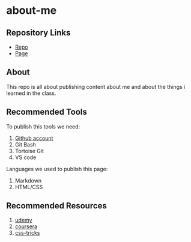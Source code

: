 # about-me

## Repository Links

* [Repo](https://github.com/Dixith1196/about-me)
* [Page]()

## About

This repo is all about publishing content about me and about the things i learned in the class.

## Recommended Tools

To publish this tools we need:

1. [Github account](https://github.com/)
2. Git Bash
3. Tortoise Git
4. VS code


Languages we used to publish this page: 

1. Markdown
2. HTML/CSS

## Recommended Resources

1. [udemy](https://www.udemy.com/)
2. [coursera](https://www.coursera.org/)
3. [css-tricks](https://css-tricks.com/)
